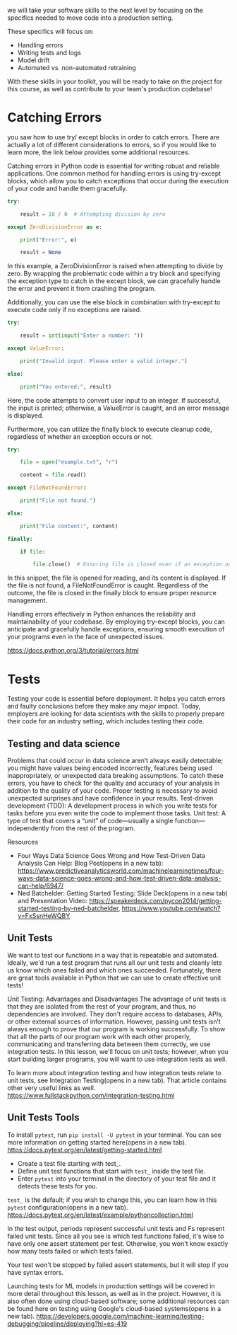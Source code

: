 
we will take your software skills to the next level by focusing on the specifics needed to move code into a production setting.

These specifics will focus on:

* Handling errors
* Writing tests and logs
* Model drift
* Automated vs. non-automated retraining

With these skills in your toolkit, you will be ready to take on the project for this course, as well as contribute to your team's production codebase!


# Catching Errors

you saw how to use try/ except blocks in order to catch errors. There are actually a lot of different considerations to errors, so if you would like to learn more, the link below provides some additional resources.


Catching errors in Python code is essential for writing robust and reliable applications. One common method for handling errors is using try-except blocks, which allow you to catch exceptions that occur during the execution of your code and handle them gracefully.

```python
try:

    result = 10 / 0  # Attempting division by zero

except ZeroDivisionError as e:

    print("Error:", e)

    result = None
```

In this example, a ZeroDivisionError is raised when attempting to divide by zero. By wrapping the problematic code within a try block and specifying the exception type to catch in the except block, we can gracefully handle the error and prevent it from crashing the program.


Additionally, you can use the else block in combination with try-except to execute code only if no exceptions are raised.

```python
try:

    result = int(input("Enter a number: "))

except ValueError:

    print("Invalid input. Please enter a valid integer.")

else:

    print("You entered:", result)
```

Here, the code attempts to convert user input to an integer. If successful, the input is printed; otherwise, a ValueError is caught, and an error message is displayed.


Furthermore, you can utilize the finally block to execute cleanup code, regardless of whether an exception occurs or not.

```python
try:

    file = open("example.txt", "r")

    content = file.read()

except FileNotFoundError:

    print("File not found.")

else:

    print("File content:", content)

finally:

    if file:

        file.close()  # Ensuring file is closed even if an exception occurs
```

In this snippet, the file is opened for reading, and its content is displayed. If the file is not found, a FileNotFoundError is caught. Regardless of the outcome, the file is closed in the finally block to ensure proper resource management.


Handling errors effectively in Python enhances the reliability and maintainability of your codebase. By employing try-except blocks, you can anticipate and gracefully handle exceptions, ensuring smooth execution of your programs even in the face of unexpected issues.

https://docs.python.org/3/tutorial/errors.html


# Tests

Testing your code is essential before deployment. It helps you catch errors and faulty conclusions before they make any major impact. Today, employers are looking for data scientists with the skills to properly prepare their code for an industry setting, which includes testing their code.

## Testing and data science

Problems that could occur in data science aren’t always easily detectable; you might have values being encoded incorrectly, features being used inappropriately, or unexpected data breaking assumptions.
To catch these errors, you have to check for the quality and accuracy of your analysis in addition to the quality of your code. Proper testing is necessary to avoid unexpected surprises and have confidence in your results.
Test-driven development (TDD): A development process in which you write tests for tasks before you even write the code to implement those tasks.
Unit test: A type of test that covers a “unit” of code—usually a single function—independently from the rest of the program.

Resources
* Four Ways Data Science Goes Wrong and How Test-Driven Data Analysis Can Help: Blog Post(opens in a new tab): https://www.predictiveanalyticsworld.com/machinelearningtimes/four-ways-data-science-goes-wrong-and-how-test-driven-data-analysis-can-help/6947/
* Ned Batchelder: Getting Started Testing: Slide Deck(opens in a new tab) and Presentation Video: https://speakerdeck.com/pycon2014/getting-started-testing-by-ned-batchelder, https://www.youtube.com/watch?v=FxSsnHeWQBY

## Unit Tests

We want to test our functions in a way that is repeatable and automated. Ideally, we'd run a test program that runs all our unit tests and cleanly lets us know which ones failed and which ones succeeded. Fortunately, there are great tools available in Python that we can use to create effective unit tests!

Unit Testing: Advantages and Disadvantages
The advantage of unit tests is that they are isolated from the rest of your program, and thus, no dependencies are involved. They don't require access to databases, APIs, or other external sources of information. However, passing unit tests isn’t always enough to prove that our program is working successfully. To show that all the parts of our program work with each other properly, communicating and transferring data between them correctly, we use integration tests. In this lesson, we'll focus on unit tests; however, when you start building larger programs, you will want to use integration tests as well.

To learn more about integration testing and how integration tests relate to unit tests, see Integration Testing(opens in a new tab). That article contains other very useful links as well.
https://www.fullstackpython.com/integration-testing.html

## Unit Tests Tools

To install `pytest`, run `pip install -U pytest` in your terminal. You can see more information on getting started here(opens in a new tab). https://docs.pytest.org/en/latest/getting-started.html

* Create a test file starting with test_.
* Define unit test functions that start with `test_` inside the test file.
* Enter `pytest` into your terminal in the directory of your test file and it detects these tests for you.

`test_` is the default; if you wish to change this, you can learn how in this `pytest` configuration(opens in a new tab). https://docs.pytest.org/en/latest/example/pythoncollection.html

In the test output, periods represent successful unit tests and Fs represent failed unit tests. Since all you see is which test functions failed, it's wise to have only one assert statement per test. Otherwise, you won't know exactly how many tests failed or which tests failed.

Your test won't be stopped by failed assert statements, but it will stop if you have syntax errors.

Launching tests for ML models in production settings will be covered in more detail throughout this lesson, as well as in the project. However, it is also often done using cloud-based software; some additional resources can be found here on testing using Google's cloud-based systems(opens in a new tab). https://developers.google.com/machine-learning/testing-debugging/pipeline/deploying?hl=es-419